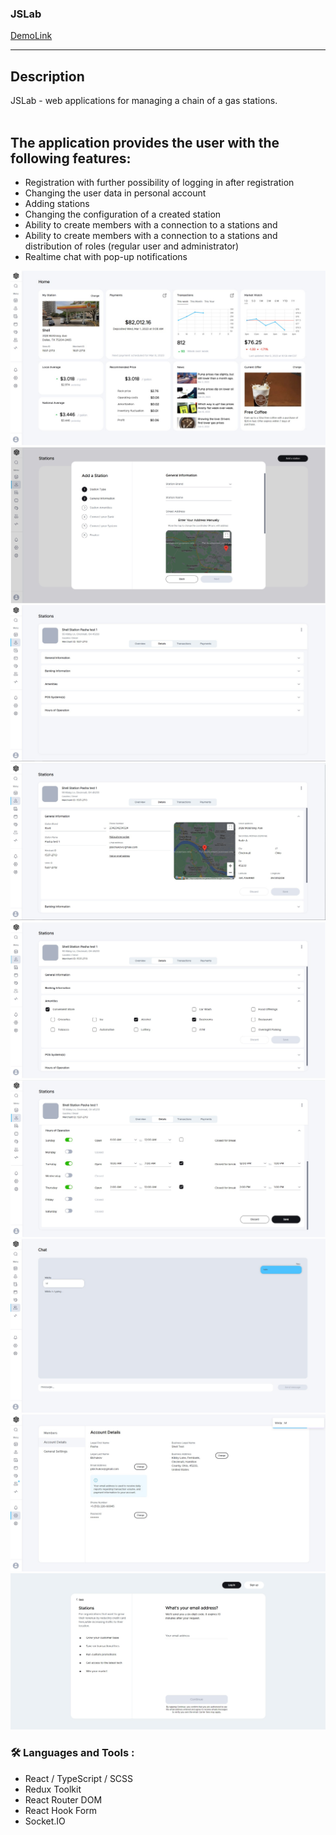 ### JSLab

[DemoLink](https://jslabcom.netlify.app/)

---

## Description
JSLab - web applications for managing a chain of a gas stations.
<br>
<br>
## The application provides the user with the following features:

- Registration with further possibility of logging in after registration
- Changing the user data in personal account
- Adding stations
- Changing the configuration of a created station
- Ability to create members with a connection to a stations and
- Ability to create members with a connection to a stations and distribution of roles (regular user and administrator)
- Realtime chat with pop-up notifications


![](./src/assets/images/demo/home.jpg)
<br>
![](./src/assets/images/demo/addStation.jpg)
<br>
![](./src/assets/images/demo/station.jpg)
<br>
![](./src/assets/images/demo/stationInfo.jpg)
<br>
![](./src/assets/images/demo/amenities.jpg)
<br>
![](./src/assets/images/demo/stationTime.jpg)
<br>
![](./src/assets/images/demo/chat.jpg)
<br>
![](./src/assets/images/demo/settings.jpg)
<br>
![](./src/assets/images/demo/signup.jpg)
<br>

### :hammer_and_wrench: Languages and Tools :
- React / TypeScript / SCSS
- Redux Toolkit
- React Router DOM
- React Hook Form
- Socket.IO

